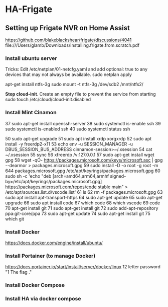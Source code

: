 # HA-Frigate

## Setting up Frigate NVR on Home Assist
https://github.com/blakeblackshear/frigate/discussions/4041
file:///Users/glamb/Downloads/Installing.frigate.from.scratch.pdf


### Install ubuntu server

Tricks:
  Edit /etc/netplan/01-netcfg.yaml and add optional: true to any devices that may not always be available.
  sudo netplan apply

  apt-get install ntfs-3g 
  sudo mount -t ntfs-3g /dev/sdb2 /mnt/ntfs2/
  
  **Stop cloud-init**. Create an empty file to prevent the service from starting
  sudo touch /etc/cloud/cloud-init.disabled

### Install Mint Cinamon 
37  sudo apt-get install openssh-server
   38  sudo systemctl is-enable ssh
   39  sudo systemctl is-enabled ssh
   40  sudo systemctl status ssh

50  sudo apt-get upgrade
   51  sudo apt install xrdp xorgxrdp
   52  sudo apt install -y freerdp2-x11
   53  echo env -u SESSION_MANAGER -u DBUS_SESSION_BUS_ADDRESS cinnamon-session>~/.xsession
   54  cat ~/.xsession
   55  sync
   56  xfreerdp /v:127.0.0.1
   57  sudo apt-get install wget gpg
   58  wget -qO- https://packages.microsoft.com/keys/microsoft.asc | gpg --dearmor > packages.microsoft.gpg
   59  sudo install -D -o root -g root -m 644 packages.microsoft.gpg /etc/apt/keyrings/packages.microsoft.gpg
   60  sudo sh -c 'echo "deb [arch=amd64,arm64,armhf signed-by=/etc/apt/keyrings/packages.microsoft.gpg] https://packages.microsoft.com/repos/code stable main" > /etc/apt/sources.list.d/vscode.list'
   61  ls
   62  rm -f packages.microsoft.gpg 
   63  sudo apt install apt-transport-https
   64  sudo apt-get update
   65  sudo apt-get upgrade
   66  sudo apt install code
   67  which code
   68  which vscode
   69  code
   70  apt-get install git
   71  sudo apt-get install git
   72  sudo add-apt-repository ppa:git-core/ppa 
   73  sudo apt-get update
   74  sudo apt-get install git
   75  which git



### Install Docker

https://docs.docker.com/engine/install/ubuntu/

  ### Install Portainer (to manage Docker)

  https://docs.portainer.io/start/install/server/docker/linux
  12 letter password "1 The flag ."

  ### Install Docker Compose
  
### Install HA via docker compose



  
